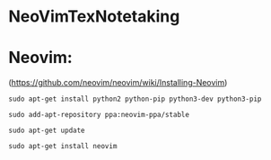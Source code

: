 # NeoVimTexNotetaking

# Neovim:
(https://github.com/neovim/neovim/wiki/Installing-Neovim)


```
sudo apt-get install python2 python-pip python3-dev python3-pip
```
```
sudo add-apt-repository ppa:neovim-ppa/stable
```
```
sudo apt-get update
```
```
sudo apt-get install neovim
```
